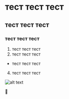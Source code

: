 # тест тест тест
## тест тест тест
### тест тест тест
1. тест тест тест
2. тест тест тест
* тест тест тест
4. тест тест тест

![alt text]([(https://upload.wikimedia.org/wikipedia/commons/thumb/4/49/Flag_of_Ukraine.svg/1920px-Flag_of_Ukraine.svg.png]) "Ukraine flag")

:eggplant:	
